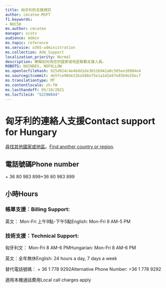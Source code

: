 ```yaml
---
title: 匈牙利的支援資訊
author: cmcatee-MSFT
f1.keywords:
- NOCSH
ms.author: cmcatee
manager: scotv
audience: Admin
ms.topic: reference
ms.service: o365-administration
ms.collection: Adm_Support
localization_priority: Normal
description: 瞭解如何為您的國家或地區聯繫支援人員。
ROBOTS: NOINDEX, NOFOLLOW
ms.openlocfilehash: 925d924c4e4bdd1de36516942a0c585ee10984e4
ms.sourcegitcommit: de5fce90de22ba588e75e1a1d2e87e03b9e25ec7
ms.translationtype: MT
ms.contentlocale: zh-TW
ms.lasthandoff: 05/10/2021
ms.locfileid: "52298644"
---
```

# <a name="contact-support-for-hungary"></a><span data-ttu-id="170a3-103">匈牙利的連絡人支援</span><span class="sxs-lookup"><span data-stu-id="170a3-103">Contact support for Hungary</span></span>

<span data-ttu-id="170a3-104">[尋找其他國家或地區](../../business-video/get-help-support.md)。</span><span class="sxs-lookup"><span data-stu-id="170a3-104">[Find another country or region](../../business-video/get-help-support.md).</span></span>

## <a name="phone-number"></a><span data-ttu-id="170a3-105">電話號碼</span><span class="sxs-lookup"><span data-stu-id="170a3-105">Phone number</span></span>
<span data-ttu-id="170a3-106">+ 36 80 983 899</span><span class="sxs-lookup"><span data-stu-id="170a3-106">+36 80 983 899</span></span>

## <a name="hours"></a><span data-ttu-id="170a3-107">小時</span><span class="sxs-lookup"><span data-stu-id="170a3-107">Hours</span></span>
### <a name="billing-support"></a><span data-ttu-id="170a3-108">帳單支援︰</span><span class="sxs-lookup"><span data-stu-id="170a3-108">Billing Support:</span></span>

<span data-ttu-id="170a3-109">英文： Mon-Fri 上午9點-下午5點</span><span class="sxs-lookup"><span data-stu-id="170a3-109">English: Mon-Fri 9 AM-5 PM</span></span>

### <a name="technical-support"></a><span data-ttu-id="170a3-110">技術支援：</span><span class="sxs-lookup"><span data-stu-id="170a3-110">Technical Support:</span></span>

<span data-ttu-id="170a3-111">匈牙利文： Mon-Fri 8 AM-6 PM</span><span class="sxs-lookup"><span data-stu-id="170a3-111">Hungarian: Mon-Fri 8 AM-6 PM</span></span>

<span data-ttu-id="170a3-112">英文：全年無休</span><span class="sxs-lookup"><span data-stu-id="170a3-112">English: 24 hours a day, 7 days a week</span></span>

<span data-ttu-id="170a3-113">替代電話號碼： + 36 1 778 9292</span><span class="sxs-lookup"><span data-stu-id="170a3-113">Alternative Phone Number: +36 1 778 9292</span></span>

<span data-ttu-id="170a3-114">適用本機通話費用</span><span class="sxs-lookup"><span data-stu-id="170a3-114">Local call charges apply</span></span>
